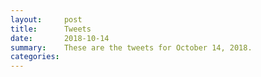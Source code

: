 ```yaml
---
layout:     post
title:      Tweets
date:       2018-10-14
summary:    These are the tweets for October 14, 2018.
categories:
---
```


